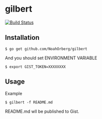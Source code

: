 # gilbert
[![Build Status](https://travis-ci.org/NoahOrberg/gilbert.svg?branch=master)](https://travis-ci.org/NoahOrberg/gilbert)

## Installation
```
$ go get github.com/NoahOrberg/gilbert
```
And you should set ENVIRONMENT VARIABLE
```
$ export GIST_TOKEN=XXXXXXXX
```
## Usage
Example
```
$ gilbert -f README.md
```

README.md wll be published to Gist.

